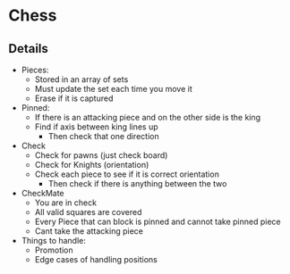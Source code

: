 # Chess

## Details

* Pieces: 
  * Stored in an array of sets
  * Must update the set each time you move it
  * Erase if it is captured
* Pinned:
  * If there is an attacking piece and on the other side is the king
  * Find if axis between king lines up
    * Then check that one direction
* Check
  * Check for pawns (just check board)
  * Check for Knights (orientation)
  * Check each piece to see if it is correct orientation
    * Then check if there is anything between the two
* CheckMate
  * You are in check
  * All valid squares are covered
  * Every Piece that can block is pinned and cannot take pinned piece
  * Cant take the attacking piece
* Things to handle:
  * Promotion
  * Edge cases of handling positions